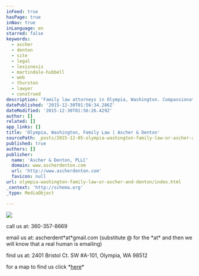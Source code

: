 ```yaml
---
inFeed: true
hasPage: true
inNav: true
inLanguage: en
starred: false
keywords:
  - ascher
  - denton
  - site
  - legal
  - lexisnexis
  - martindale-hubbell
  - web
  - thurston
  - lawyer
  - construed
description: 'Family law attorneys in Olympia, Washington. Compassionate and efficient help through divorce and child custody problems.'
datePublished: '2015-12-30T01:56:34.286Z'
dateModified: '2015-12-30T01:56:26.429Z'
author: []
related: []
app_links: []
title: 'Olympia, Washington, Family Law | Ascher & Denton'
sourcePath: _posts/2015-12-05-olympia-washington-family-law-or-ascher-and-denton.md
published: true
authors: []
publisher:
  name: 'Ascher & Denton, PLLC'
  domain: www.ascherdenton.com
  url: 'http://www.ascherdenton.com'
  favicon: null
url: olympia-washington-family-law-or-ascher-and-denton/index.html
_context: 'http://schema.org'
_type: MediaObject

---
```

![](https://the-grid-user-content.s3-us-west-2.amazonaws.com/c6db2a2c-d1a6-415b-aa3a-8c1dc6da7e55.JPG)

call us at: 360-357-8669 

email us at: ascherdent\*at\*gmail.com (substitute @ for the \*at\* and then we will know that a real human is emailing) 

find us at: 2401 Bristol Ct. SW \#A-101, Olympia, WA 98512

for a map to find us click \*[here][0]\*

[0]: https://www.google.com/maps/place/2401+Bristol+Ct+SW,+Olympia,+WA+98502/@47.027592,-122.9198222,17z/data=!3m1!4b1!4m2!3m1!1s0x549174516cea5345:0xaeb455f2bca107dc